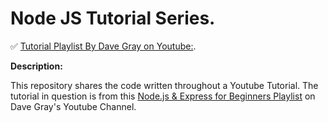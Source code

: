 # Node JS Tutorial Series.

✅ [Tutorial Playlist By Dave Gray on Youtube:](https://www.youtube.com/DaveGrayTeachesCode).

**Description:**

This repository shares the code written throughout a Youtube Tutorial. The tutorial in question is from this [Node.js & Express for Beginners Playlist](https://www.youtube.com/playlist?list=PL0Zuz27SZ-6PFkIxaJ6Xx_X46avTM1aYw) on Dave Gray's Youtube Channel.
